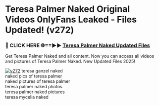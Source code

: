 # Teresa Palmer Naked Original Videos 0nlyFans Leaked - Files Updated! (v272)

<h3>🔴 CLICK HERE 🌐==►► <a href="https://tinyurl.com/up5wt9bj" rel="nofollow">Teresa Palmer Naked Updated Files</a></h3>

Get Teresa Palmer Naked and all content. Now you can access all videos and pictures of Teresa Palmer Naked. New Updated Files 2025!

[![v272](https://i.imgur.com/ABiUzMV.gif)](https://tinyurl.com/up5wt9bj)
teresa ganzel naked<br>
naked pics of teresa palmer<br>
naked pictures of teresa palmer<br>
teresa palmer naked photos<br>
teresa palmer naked pictures<br>
teresa mycelia naked